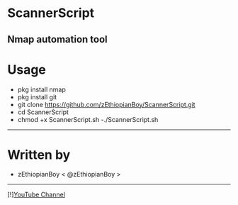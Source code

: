 # ScannerScript
Nmap automation tool
---
# Usage 
- pkg install nmap
- pkg install git
- git clone https://github.com/zEthiopianBoy/ScannerScript.git
- cd ScannerScript
- chmod +x ScannerScript.sh
-./ScannerScript.sh
---
# Written by
- zEthiopianBoy < @zEthiopianBoy >
---
[!][YouTube Channel](YouTube.com/zEthiopianBoy)
